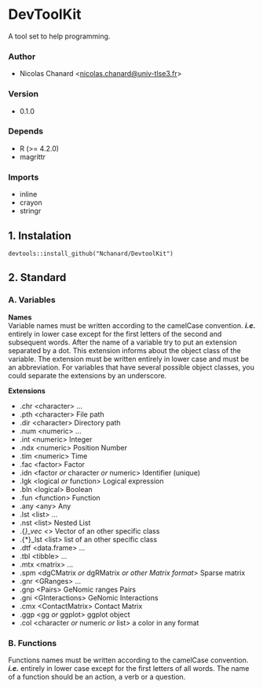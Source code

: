 # DevToolKit
A tool set to help programming.  
### Author
- Nicolas Chanard \<nicolas.chanard@univ-tlse3.fr>  
### Version
- 0.1.0  
### Depends
- R (>= 4.2.0)
- magrittr
### Imports
- inline
- crayon
- stringr

## 1. Instalation
```
devtools::install_github("Nchanard/DevtoolKit")
```
## 2. Standard
### A. Variables
**Names**  
Variable names must be written according to the camelCase convention. ***i.e.*** entirely in lower case except for the first letters of the second and subsequent words.
After the name of a variable try to put an extension separated by a dot. This extension informs about the object class of the variable. The extension must be written entirely in lower case and must be an abbreviation. For variables that have several possible object classes, you could separate the extensions by an underscore.  
  
**Extensions**  
- .chr \<character> ...  
- .pth \<character> File path  
- .dir \<character> Directory path  
- .num \<numeric> ...
- .int \<numeric> Integer
- .ndx \<numeric> Position Number
- .tim \<numeric> Time
- .fac \<factor> Factor
- .idn \<factor *or* character *or* numeric> Identifier (unique)
- .lgk \<logical *or* function> Logical expression
- .bln \<logical> Boolean
- .fun \<function> Function
- .any \<any> Any
- .lst \<list> ...
- .nst \<list> Nested List
- .{*}_vec \<*> Vector of an other specific class
- .{*}_lst \<list> list of an other specific class
- .dtf \<data.frame> ... 
- .tbl \<tibble> ...
- .mtx \<matrix> ...
- .spm \<dgCMatrix *or* dgRMatrix *or other Matrix format*> Sparse matrix
- .gnr \<GRanges> ...
- .gnp \<Pairs> GeNomic ranges Pairs
- .gni \<GInteractions> GeNomic Interactions
- .cmx \<ContactMatrix> Contact Matrix
- .ggp \<gg *or* ggplot> ggplot object
- .col \<character *or* numeric *or* list> a color in any format
### B. Functions
Functions names must be written according to the camelCase convention. ***i.e.*** entirely in lower case except for the first letters of all words.
The name of a function should be an action, a verb or a question.
